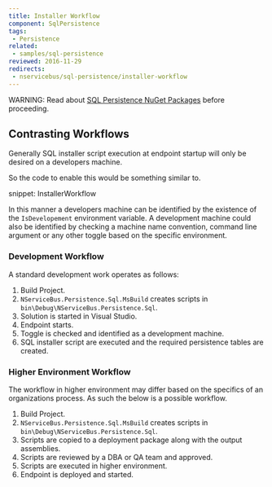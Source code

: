 ```yaml
---
title: Installer Workflow
component: SqlPersistence
tags:
 - Persistence
related:
 - samples/sql-persistence
reviewed: 2016-11-29
redirects:
 - nservicebus/sql-persistence/installer-workflow
---
```


WARNING: Read about [SQL Persistence NuGet Packages](/persistence/sql-persistence/#nuget-packages) before proceeding.


## Contrasting Workflows

Generally SQL installer script execution at endpoint startup will only be desired on a developers machine.

So the code to enable this would be something similar to.

snippet: InstallerWorkflow

In this manner a developers machine can be identified by the existence of the `IsDevelopement` environment variable. A development machine could also be identified by checking a machine name convention, command line argument or any other toggle based on the specific environment.


### Development Workflow

A standard development work operates as follows:

 1. Build Project.
 1. `NServiceBus.Persistence.Sql.MsBuild` creates scripts in `bin\Debug\NServiceBus.Persistence.Sql`.
 1. Solution is started in Visual Studio.
 1. Endpoint starts.
 1. Toggle is checked and identified as a development machine.
 1. SQL installer script are executed and the required persistence tables are created.


### Higher Environment Workflow

The workflow in higher environment may differ based on the specifics of an organizations process. As such the below is a possible workflow.

 1. Build Project.
 1. `NServiceBus.Persistence.Sql.MsBuild` creates scripts in `bin\Debug\NServiceBus.Persistence.Sql`.
 1. Scripts are copied to a deployment package along with the output assemblies.
 1. Scripts are reviewed by a DBA or QA team and approved.
 1. Scripts are executed in higher environment.
 1. Endpoint is deployed and started.
